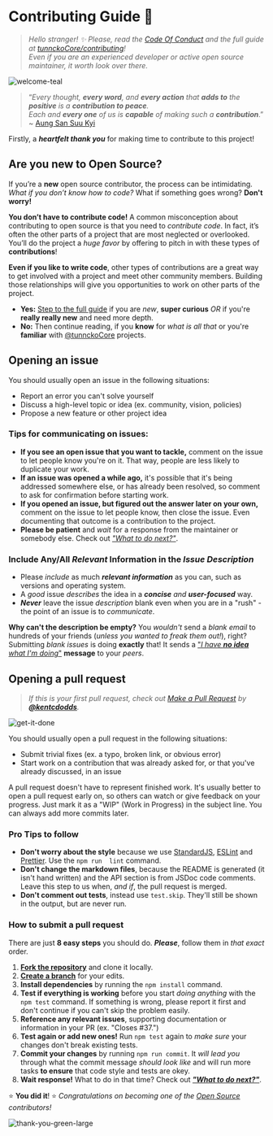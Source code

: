 # Contributing Guide :100: 

> _Hello stranger! :sparkles: Please, read the [Code Of Conduct](./CODE_OF_CONDUCT.md) and the full guide at 
[tunnckoCore/contributing](https://github.com/tunnckoCore/contributing)!  
> Even if you are an experienced developer or active open source maintainer, it worth look over there._

![welcome-teal](https://cloud.githubusercontent.com/assets/194400/22215755/76cb4dbc-e194-11e6-95ed-7def95e68f14.png)

> “_Every thought, **every word**, and **every action**
that **adds to** the **positive** is a **contribution to peace**. <br />
Each and **every one** of us is **capable** of making such a **contribution**_.”
~ [Aung San Suu Kyi](https://en.wikipedia.org/wiki/Aung_San_Suu_Kyi)

Firstly, a ***heartfelt thank you*** for making time to contribute to this project! <br />

<!-- Part 1 -->

## Are you new to Open Source?

If you’re a **new** open source contributor, the process can be intimidating.  
_What if you don’t know how to code?_ What if something goes wrong? **Don't worry!**

**You don’t have to contribute code!** A common misconception about contributing to open source is that you need 
to _contribute code_. In fact, it’s often the other parts of a project that are most neglected or overlooked. 
You’ll do the project a _huge favor_ by offering to pitch in with these types of **contributions**!

**Even if you like to write code**, other types of contributions are a great way to get involved with a project 
and meet other community members. Building those relationships will give you opportunities to work on other parts 
of the project.

- **Yes:** [Step to the full guide](https://github.com/tunnckoCore/contributing) if you are _new_, **super 
curious** _OR_ if you're **really really new** and need more depth.
- **No:** Then continue reading, if you **know** for _what is all that_ or you're **familiar** with 
[@tunnckoCore](https://github.com/tunnckoCore) projects.

<!-- Part 2 -->

## Opening an issue

You should usually open an issue in the following situations:

- Report an error you can't solve yourself
- Discuss a high-level topic or idea (ex. community, vision, policies)
- Propose a new feature or other project idea

### Tips for communicating on issues:

- **If you see an open issue that you want to tackle,** comment on the issue to let people know you're on it. 
That way, people are less likely to duplicate your work.
- **If an issue was opened a while ago,** it's possible that it's being addressed somewhere else, or has already 
been resolved, so comment to ask for confirmation before starting work.
- **If you opened an issue, but figured out the answer later on your own,** comment on the issue to let people 
know, then close the issue. Even documenting that outcome is a contribution to the project.
- **Please be patient** and _wait_ for a response from the maintainer or somebody else. Check out [_"What to do 
next?"_](https://github.com/tunnckoCore/contributing#what-can-i-do-while-im-waiting).

### Include Any/All _Relevant_ Information in the _Issue Description_

- Please _include_ as much ***relevant information*** as you can, such as versions and operating system.
- A _good_ issue _describes_ the idea in a _**concise** and **user-focused**_ way.
- ***Never*** leave the issue _description_ blank even when you are in a "rush" - the point of an issue is to 
_communicate_.

**Why can't the description be empty?** You _wouldn't_ send a _blank email_ to hundreds of your friends (_unless 
you wanted to freak them out!_), right? Submitting _blank issues_ is doing **exactly** that! It sends a ["_I have 
**no idea** what I'm doing_"](https://www.google.com/search?q=i+have+no+idea+what+i%27m+doing&tbm=isch) 
**message** to your _peers_.

<!-- Part 3 -->

## Opening a pull request

> _If this is your first pull request, check out [Make a Pull Request](http://makeapullrequest.com/) by 
[**@kentcdodds**](https://github.com/kentcdodds)._

![get-it-done](https://cloud.githubusercontent.com/assets/194400/22265743/44a2ca72-e275-11e6-819d-2c5a1958ea11.png)

You should usually open a pull request in the following situations:

- Submit trivial fixes (ex. a typo, broken link, or obvious error)
- Start work on a contribution that was already asked for, or that you've already discussed, in an issue

A pull request doesn't have to represent finished work. It's usually better to open a pull request early on, so 
others can watch or give feedback on your progress. Just mark it as a "WIP" (Work in Progress) in the subject 
line. You can always add more commits later.

### Pro Tips to follow

- **Don't worry about the style** because we use [StandardJS](https://github.com/standard/standard), 
[ESLint](https://github.com/eslint/eslint) and [Prettier](https://github.com/prettier/prettier). Use the `npm run 
lint` command.
- **Don't change the markdown files**, because the README is generated (it isn't hand written) and the API 
section is from JSDoc code comments. Leave this step to us when, _and if_, the pull request is merged.
- **Don't comment out tests**, instead use `test.skip`. They'll still be shown in the output, but are never run.

### How to submit a pull request

There are just **8 easy steps** you should do. _**Please**_, follow them in _that exact_ order.

1. **[Fork the repository](https://guides.github.com/activities/forking/)** and clone it locally.
2. **[Create a branch](https://guides.github.com/introduction/flow/)** for your edits.
3. **Install dependencies** by running the `npm install` command.
4. **Test if everything is working** before you start _doing anything_ with the `npm test` command. If something 
is wrong, please report it first and don't continue if you can't skip the problem easily.
5. **Reference any relevant issues**, supporting documentation or information in your PR (ex. "Closes #37.")
6. **Test again or add new ones!** Run `npm test` again to _make sure_ your changes don't break existing tests.
7. **Commit your changes** by running `npm run commit`. It _will lead you_ through what the commit message 
_should look like_ and will run more tasks **to ensure** that code style and tests are okey. 
8. **Wait response!** What to do in that time? Check out [_**"What to do 
next?"**_](https://github.com/tunnckoCore/contributing#what-can-i-do-while-im-waiting).

:star: **You did it**! :star: _Congratulations on becoming one of the [Open Source](https://opensource.guide) 
contributors!_

![thank-you-green-large](https://cloud.githubusercontent.com/assets/194400/22229077/5b0695ee-e1cd-11e6-9001-e5ff53afce36.jpg)
